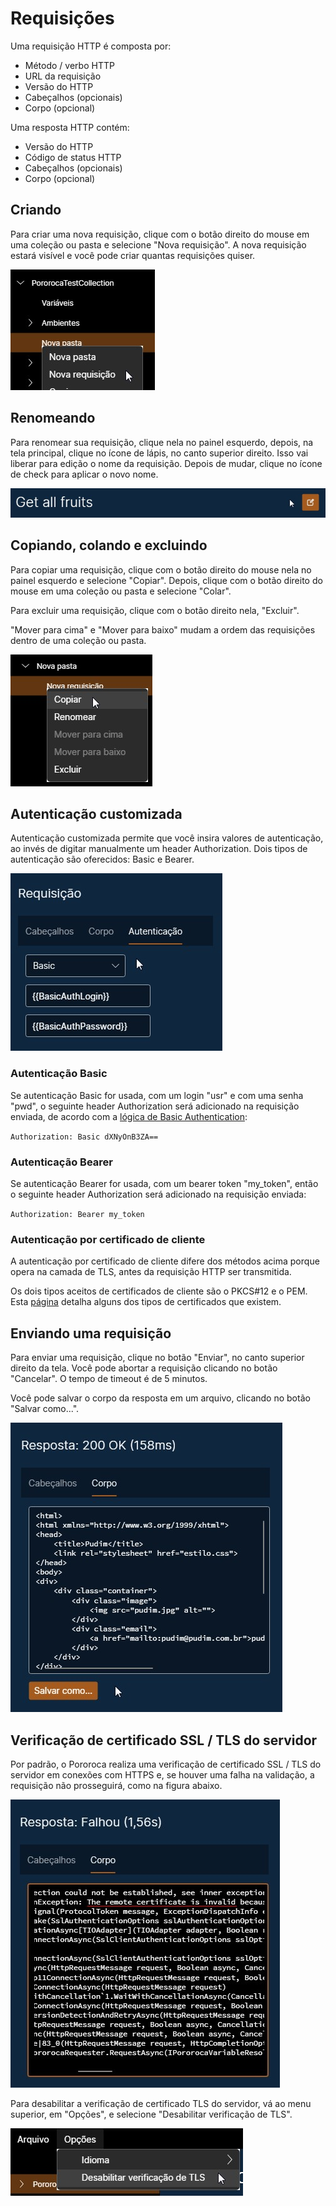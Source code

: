 # Requisições

Uma requisição HTTP é composta por:
* Método / verbo HTTP
* URL da requisição
* Versão do HTTP
* Cabeçalhos (opcionais)
* Corpo (opcional)
  
Uma resposta HTTP contém:
* Versão do HTTP
* Código de status HTTP
* Cabeçalhos (opcionais)
* Corpo (opcional)

## Criando

Para criar uma nova requisição, clique com o botão direito do mouse em uma coleção ou pasta e selecione "Nova requisição". A nova requisição estará visível e você pode criar quantas requisições quiser.

![NovaRequisição](./imgs/new_request.jpg)

## Renomeando

Para renomear sua requisição, clique nela no painel esquerdo, depois, na tela principal, clique no ícone de lápis, no canto superior direito. Isso vai liberar para edição o nome da requisição. Depois de mudar, clique no ícone de check para aplicar o novo nome.

![RenomearRequisição](./imgs/rename_request.jpg)

## Copiando, colando e excluindo

Para copiar uma requisição, clique com o botão direito do mouse nela no painel esquerdo e selecione "Copiar". Depois, clique com o botão direito do mouse em uma coleção ou pasta e selecione "Colar".

Para excluir uma requisição, clique com o botão direito nela, "Excluir".

"Mover para cima" e "Mover para baixo" mudam a ordem das requisições dentro de uma coleção ou pasta.

![BotãoDireitoMouseRequisição](./imgs/right_click_request.jpg)

## Autenticação customizada

Autenticação customizada permite que você insira valores de autenticação, ao invés de digitar manualmente um header Authorization. Dois tipos de autenticação são oferecidos: Basic e Bearer.

![ExemploBasicAuthentication](./imgs/request_basic_authentication_example.jpg)

### Autenticação Basic

Se autenticação Basic for usada, com um login "usr" e com uma senha "pwd", o seguinte header Authorization será adicionado na requisição enviada, de acordo com a [lógica de Basic Authentication](https://browse-tutorials.com/tools/basic-auth):


`Authorization: Basic dXNyOnB3ZA==`

### Autenticação Bearer

Se autenticação Bearer for usada, com um bearer token "my_token", então o seguinte header Authorization será adicionado na requisição enviada:

`Authorization: Bearer my_token`

### Autenticação por certificado de cliente

A autenticação por certificado de cliente difere dos métodos acima porque opera na camada de TLS, antes da requisição HTTP ser transmitida.

Os dois tipos aceitos de certificados de cliente são o PKCS#12 e o PEM. Esta [página](https://www.ryadel.com/en/ssl-certificates-standards-formats-extensions-cer-crt-key-pfx-pem-p7b-p7c-pfx-p12/?msclkid=ca7bc065ae0311ec98e66e2041811628) detalha alguns dos tipos de certificados que existem.

## Enviando uma requisição

Para enviar uma requisição, clique no botão "Enviar", no canto superior direito da tela. Você pode abortar a requisição clicando no botão "Cancelar". O tempo de timeout é de 5 minutos.

Você pode salvar o corpo da resposta em um arquivo, clicando no botão "Salvar como...".

![ExemploResposta](./imgs/response_save_as_example.jpg)

## Verificação de certificado SSL / TLS do servidor

Por padrão, o Pororoca realiza uma verificação de certificado SSL / TLS do servidor em conexões com HTTPS e, se houver uma falha na validação, a requisição não prosseguirá, como na figura abaixo.

![ExemploFalhaValidaçãoCertificadoTLS](./imgs/tls_certificate_validation_failure_example.jpg)

Para desabilitar a verificação de certificado TLS do servidor, vá ao menu superior, em "Opções", e selecione "Desabilitar verificação de TLS".

![DesabilitarVerificaçãoCertificadoTLS](./imgs/disable_tls_certificate_check.jpg)